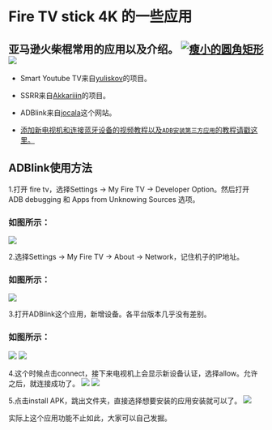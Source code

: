 # Fire TV stick 4K 的一些应用


## 亚马逊火柴棍常用的应用以及介绍。 [![瘦小的圆角矩形](https://img.shields.io/badge/我的淘宝店铺-AndroidDeals-brightgreen.svg?style=plastic)](https://item.taobao.com/item.htm?spm=a1z10.1-c.w4004-5759726203.2.63e6362fkQaoVr&id=586454403742)  [![](https://img.shields.io/badge/%E6%88%91%E7%9A%84%E7%94%B5%E6%8A%A5%E7%BE%A4-success?logo=telegram)](https://t.me/joinchat/HAPwwxAESAEfq3HGzYo73A)



* Smart Youtube TV来自[yuliskov](https://github.com/yuliskov/SmartYouTubeTV)的项目。

* SSRR来自[Akkariiin](https://github.com/shadowsocksrr/shadowsocksr-android/releases)的项目。

* ADBlink来自[jocala](http://www.jocala.com/)这个网站。

* [添加新电视机和连接蓝牙设备的视频教程以及`ADB安装第三方应用`的教程请戳这里。](https://drive.google.com/open?id=1rTUeXJX8zQlmNUGqomyMLMwmMuaG9I8M)


## ADBlink使用方法

1.打开 fire tv，选择Settings -> My Fire TV -> Developer Option。然后打开 ADB debugging 和 Apps from Unknowing Sources 选项。

### 如图所示：
![](https://github.com/jackadams324/Fire-TV-stick-applications/blob/master/adblink-ADB%E5%AE%89%E8%A3%85%E7%A5%9E%E5%99%A8/adblink%E6%88%AA%E5%9B%BE/3CE3C18C6B13829766B376FAAB45E515.png)

2.选择Settings -> My Fire TV -> About -> Network，记住机子的IP地址。
### 如图所示：
![](https://github.com/jackadams324/Fire-TV-stick-applications/blob/master/adblink-ADB%E5%AE%89%E8%A3%85%E7%A5%9E%E5%99%A8/adblink%E6%88%AA%E5%9B%BE/21B48C57C27EBF0EF8F330BA1AE8B7C8.png)

3.打开ADBlink这个应用，新增设备。各平台版本几乎没有差别。
### 如图所示：
![](https://github.com/jackadams324/Fire-TV-stick-applications/blob/master/adblink-ADB%E5%AE%89%E8%A3%85%E7%A5%9E%E5%99%A8/adblink%E6%88%AA%E5%9B%BE/%E6%88%AA%E5%B1%8F2019-12-16%E4%B8%8B%E5%8D%889.58.04.png)
![](https://github.com/jackadams324/Fire-TV-stick-applications/blob/master/adblink-ADB%E5%AE%89%E8%A3%85%E7%A5%9E%E5%99%A8/adblink%E6%88%AA%E5%9B%BE/%E6%88%AA%E5%B1%8F2019-12-16%E4%B8%8B%E5%8D%8810.01.27.png)

4.这个时候点击connect，接下来电视机上会显示新设备认证，选择allow。允许之后，就连接成功了。
![](https://github.com/jackadams324/Fire-TV-stick-applications/blob/master/adblink-ADB%E5%AE%89%E8%A3%85%E7%A5%9E%E5%99%A8/adblink%E6%88%AA%E5%9B%BE/%E6%88%AA%E5%B1%8F2019-12-16%E4%B8%8B%E5%8D%8810.16.25.png)
![](https://github.com/jackadams324/Fire-TV-stick-applications/blob/master/adblink-ADB%E5%AE%89%E8%A3%85%E7%A5%9E%E5%99%A8/adblink%E6%88%AA%E5%9B%BE/3EAC88DB57EF146FA6ECF27C71CA8F59.jpg)

5.点击install APK，跳出文件夹，直接选择想要安装的应用安装就可以了。
![](https://github.com/jackadams324/Fire-TV-stick-applications/blob/master/adblink-ADB%E5%AE%89%E8%A3%85%E7%A5%9E%E5%99%A8/adblink%E6%88%AA%E5%9B%BE/%E6%88%AA%E5%B1%8F2019-12-16%E4%B8%8B%E5%8D%8810.17.35.png)

实际上这个应用功能不止如此，大家可以自己发掘。

